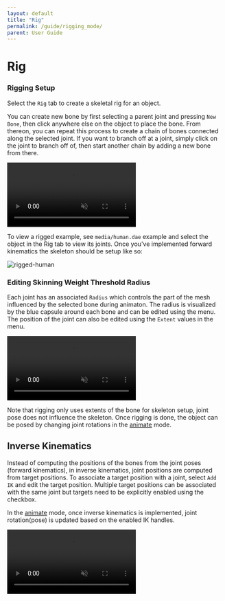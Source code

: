 ```yaml
---
layout: default
title: "Rig"
permalink: /guide/rigging_mode/
parent: User Guide
---
```


# Rig

### Rigging Setup

Select the `Rig` tab to create a skeletal rig for an object.

You can create new bone by first selecting a parent joint and pressing `New Bone`, then click anywhere else on the object to place the bone. From thereon, you can repeat this process to create a chain of bones connected along the selected joint.
If you want to branch off at a joint, simply click on the joint to branch off of, then start another chain by adding a new bone from there.

<video src="{{ site.baseurl }}/guide/rigging_mode/guide-rigging-1.mov" controls preload muted loop style="max-width: 100%; margin: 0 auto;"></video>

To view a rigged example, see `media/human.dae` example and select the object in the Rig tab to view its joints.
Once you've implemented forward kinematics the skeleton should be setup like so:

![rigged-human](guide-rigging-human.png)



### Editing Skinning Weight Threshold Radius

Each joint has an associated `Radius`  which controls the part of the mesh influenced by the selected bone during animaton. The radius is visualized by the blue capsule around each bone and can be edited using the menu. The position of the joint can also be edited using the `Extent` values in the menu.

<video src="{{ site.baseurl }}/guide/rigging_mode/guide-rigging-2.mov" controls preload muted loop style="max-width: 100%; margin: 0 auto;"></video>

Note that rigging only uses extents of the bone for skeleton setup, joint pose does not influence the skeleton. Once rigging is done, the object can be posed by changing joint rotations in the [animate](../animate_mode) mode.


## Inverse Kinematics
Instead of computing the positions of the bones from the joint poses (forward kinematics), in inverse kinematics, joint positions are computed from target positions.
To associate a target position with a joint, select `Add IK` and edit the target position. Multiple target positions can be associated with the same joint but targets need to be explicitly enabled using the checkbox.

In the [animate](../animate_mode) mode, once inverse kinematics is implemented, joint rotation(pose) is updated based on the enabled IK handles.

<video src="{{ site.baseurl }}/guide/rigging_mode/guide-ik.mp4" controls preload muted loop style="max-width: 100%; margin: 0 auto;"></video>




